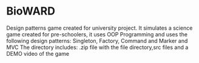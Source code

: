 # BioWARD
Design patterns game created for university project. It simulates a science game created for pre-schoolers, it uses OOP Programming and uses the following design patterns:
Singleton, Factory, Command and Marker and MVC
The directory includes: .zip file with the file directory,src files and a DEMO video of the game
